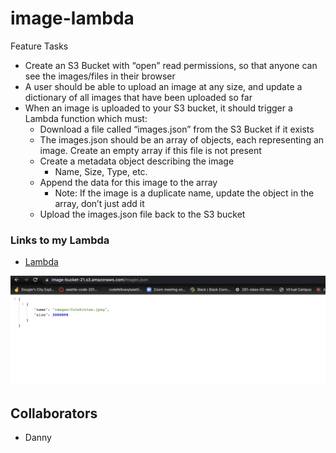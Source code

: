 # image-lambda

Feature Tasks

- Create an S3 Bucket with “open” read permissions, so that anyone can see the images/files in their browser
- A user should be able to upload an image at any size, and update a dictionary of all images that have been uploaded so far
- When an image is uploaded to your S3 bucket, it should trigger a Lambda function which must:
  - Download a file called “images.json” from the S3 Bucket if it exists
  - The images.json should be an array of objects, each representing an image. Create an empty array if this file is not present
  - Create a metadata object describing the image
    - Name, Size, Type, etc.
  - Append the data for this image to the array
    - Note: If the image is a duplicate name, update the object in the array, don’t just add it
  - Upload the images.json file back to the S3 bucket

### Links to my Lambda

- [Lambda](https://image-bucket-21.s3.amazonaws.com/images.json)

![json Images](json.png)

## Collaborators

- Danny
